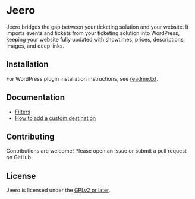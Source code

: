  # Jeero

 Jeero bridges the gap between your ticketing solution and your website. It imports events and tickets from your ticketing solution into WordPress, keeping your website fully updated with showtimes, prices, descriptions, images, and deep links.

 ## Installation

 For WordPress plugin installation instructions, see [readme.txt](readme.txt).

 ## Documentation

 - [Filters](filters.md)
 - [How to add a custom destination](how-to-add-a-custom-destination.md)

 ## Contributing

 Contributions are welcome! Please open an issue or submit a pull request on GitHub.

 ## License

 Jeero is licensed under the [GPLv2 or later](https://www.gnu.org/licenses/gpl-2.0.html).